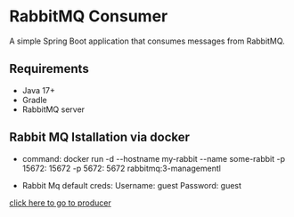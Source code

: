 # RabbitMQ Consumer

A simple Spring Boot application that consumes messages from RabbitMQ.

## Requirements

- Java 17+
- Gradle
- RabbitMQ server

## Rabbit MQ Istallation via docker 

- command:
docker run -d --hostname my-rabbit --name some-rabbit -p 15672: 15672 -p 5672: 5672 rabbitmq:3-managementl

- Rabbit Mq default creds:
Username: guest
Password: guest

[click here to go to producer](https://github.com/daya1an/rabbitmq-consumer)
